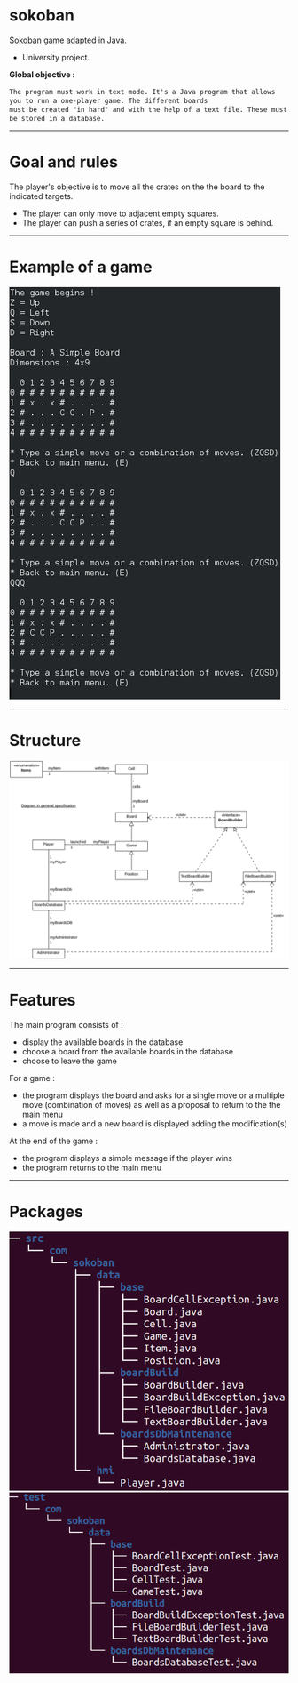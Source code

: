 # sokoban

[Sokoban](https://en.wikipedia.org/wiki/Sokoban) game adapted in Java.  

- University project.  

__Global objective :__ 
```
The program must work in text mode. It's a Java program that allows you to run a one-player game. The different boards
must be created "in hard" and with the help of a text file. These must be stored in a database.
```
______________________________________

# Goal and rules

The player's objective is to move all the crates on the
the board to the indicated targets.

- The player can only move to adjacent empty squares.
- The player can push a series of crates, if an empty square is behind.

______________________________________

# Example of a game

![Example](/img/example.png)

______________________________________

# Structure

![Diagram](/img/sokoban-uml-general-specification.png)

______________________________________

# Features

The main program consists of :
- display the available boards in the database
- choose a board from the available boards in the database
- choose to leave the game

For a game :
- the program displays the board and asks for a single move or a multiple move (combination of moves) as well as a proposal to return to the the main menu
- a move is made and a new board is displayed adding
the modification(s)

At the end of the game :
- the program displays a simple message if the player wins
- the program returns to the main menu

______________________________________

# Packages

![Main packages](/img/packages.png)
![Unit tests packages](/img/packages-unit-tests.png)
